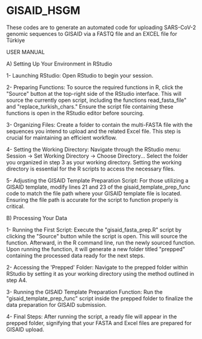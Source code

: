 # GISAID_HSGM
These codes are to generate an automated code for uploading SARS-CoV-2 genomic sequences to GISAID via a FASTQ file and an EXCEL file for Türkiye

USER MANUAL

A) Setting Up Your Environment in RStudio

1- Launching RStudio: Open RStudio to begin your session.

2- Preparing Functions: To source the required functions in R, click the "Source" button at the top-right side     of the RStudio interface. This will source the currently open script, including the functions read_fasta_file" and "replace_turkish_chars."
Ensure the script file containing these functions is open in the RStudio editor before sourcing.

3- Organizing Files:
Create a folder to contain the multi-FASTA file with the sequences you intend to upload and the related Excel file. This step is crucial for maintaining an efficient workflow.

4- Setting the Working Directory:
Navigate through the RStudio menu: Session -> Set Working Directory -> Choose Directory... Select the folder you organized in step 3 as your working directory. Setting the working directory is essential for the R scripts to access the necessary files.

5- Adjusting the GISAID Template Preparation Script:
For those utilizing a GISAID template, modify lines 21 and 23 of the gisaid_template_prep_func code to match the file path where your GISAID template file is located. Ensuring the file path is accurate for the script to function properly is critical.

B) Processing Your Data

1- Running the First Script:
Execute the "gisaid_fasta_prep.R" script by clicking the "Source" button while the script is open. This will source the function. Afterward, in the R command line, run the newly sourced function. Upon running the function, it will generate a new folder titled "prepped" containing the processed data ready for the next steps.

2- Accessing the 'Prepped' Folder:
Navigate to the prepped folder within RStudio by setting it as your working directory using the method outlined in step A4.

3- Running the GISAID Template Preparation Function:
Run the "gisaid_template_prep_func" script inside the prepped folder to finalize the data preparation for GISAID submission.

4- Final Steps:
After running the script, a ready file will appear in the prepped folder, signifying that your FASTA and Excel files are prepared for GISAID upload.
